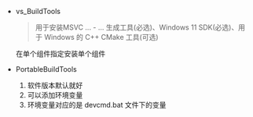 - vs_BuildTools

   > 用于安装MSVC ... - ... 生成工具(必选)、Windows 11 SDK(必选)、用于 Windows 的 C++ CMake 工具(可选)

   在单个组件指定安装单个组件

- PortableBuildTools

   1. 软件版本默认就好
   1. 可以添加环境变量
   1. 环境变量对应的是 devcmd.bat 文件下的变量
